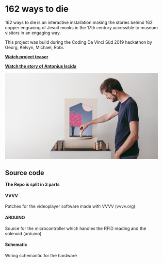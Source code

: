 # 162 ways to die

162 ways to die is an interactive installation making the stories behind 162 copper engraving of Jesuit monks in the 17th century accessible to museum visitors in an engaging way.

This project was build during the Coding Da Vinci Süd 2019 hackathon by Georg, Kelvyn, Michael, Robi.

[**Watch project teaser**](https://vimeo.com/345112605)

[**Watch the story of Antonius Iscida**](https://vimeo.com/345112605)

![162 ways to die cover](./docs/images/162waystodie-cover_imx.jpg)



## Source code
**The Repo is split in 3 parts**

#### VVVV
Patches for the videoplayer software made with VVVV (vvvv.org)

#### ARDUINO
Source for the microcontroller which handles the RFID reading and the solenoid  (arduino)

#### Schematic
Wiring schemantic for the hardware
